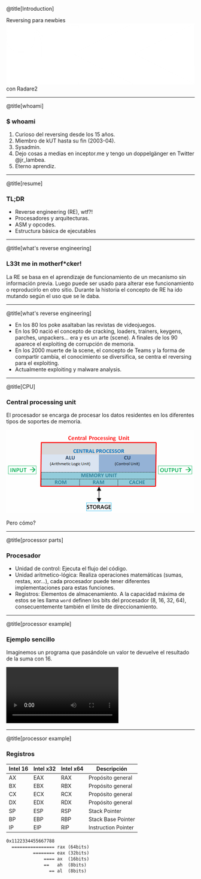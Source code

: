 @title[Introduction]

Reversing para newbies
<br>
![](src/logo.png)
<br>
con Radare2

---

@title[whoami]

### <span class="gold">$ whoami</span>

1. Curioso del reversing desde los 15 años.
2. Miembro de kUT hasta su fin (2003-04).
3. Sysadmin.
4. Dejo cosas a medias en inceptor.me y tengo un doppelgänger en Twitter @jr_lambea.
5. Eterno aprendiz.

---

@title[resume]

### <span class="gold">TL;DR</span>

* Reverse engineering (RE), wtf?!
* Procesadores y arquitecturas.
* ASM y opcodes.
* Estructura básica de ejecutables

---

@title[what's reverse engineering]

### <span class="gold">L33t me in motherf*cker!</span>

La RE se basa en el aprendizaje de funcionamiento de un mecanismo sin información previa. Luego puede ser usado para alterar ese funcionamiento o reproducirlo en otro sitio. Durante la historia el concepto de RE ha ido mutando según el uso que se le daba.

---

@title[what's reverse engineering]

* En los 80 los poke asaltaban las revistas de videojuegos.
* En los 90 nació el concepto de cracking, loaders, trainers, keygens, parches, unpackers... era y es un arte (scene). A finales de los 90 aparece el exploiting de corrupción de memoria.
* En los 2000 muerte de la scene, el concepto de Teams y la forma de compartir cambia, el conocimiento se diversifica, se centra el reversing para el exploiting.
* Actualmente exploiting y malware analysis.

---

@title[CPU]

### <span class="gold">Central processing unit</span>

El procesador se encarga de procesar los datos residentes en los diferentes tipos de soportes de memoria.

![](src/cpu.gif)

Pero cómo?

---

@title[processor parts]

### <span class="gold">Procesador</span>

* Unidad de control: Ejecuta el flujo del código.
* Unidad aritmetico-lógica: Realiza operaciones matemáticas (sumas, restas, xor...), cada procesador puede tener diferentes implementaciones para estas funciones.
* Registros: Elementos de almacenamiento. A la capacidad máxima de estos se les llama `word` definen los bits del procesador (8, 16, 32, 64), consecuentemente también el límite de direccionamiento.

---

@title[processor example]

### <span class="gold">Ejemplo sencillo</span>

Imaginemos un programa que pasándole un valor te devuelve el resultado de la suma con 16.

![CPU](src/cpu.flv)

---

@title[processor example]

### <span class="gold">Registros</span>

| Intel 16 | Intel x32 | Intel x64 | Descripción |
|---|---|---|---|
|AX|EAX|RAX|Propósito general|
|BX|EBX|RBX|Propósito general|
|CX|ECX|RCX|Propósito general|
|DX|EDX|RDX|Propósito general|
|SP|ESP|RSP|Stack Pointer|
|BP|EBP|RBP|Stack Base Pointer
|IP|EIP|RIP|Instruction Pointer|

```
0x1122334455667788
  ================ rax (64bits)
          ======== eax (32bits)
              ==== ax  (16bits)
              ==   ah  (8bits)
                == al  (8bits)
```